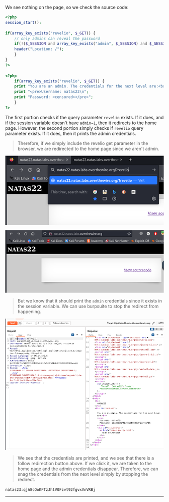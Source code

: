
We see nothing on the page, so we check the source code:

```PHP
<?php
session_start();

if(array_key_exists("revelio", $_GET)) {
    // only admins can reveal the password
    if(!($_SESSION and array_key_exists("admin", $_SESSION) and $_SESSION["admin"] == 1)) {
    header("Location: /");
    }
}
?>

<?php
    if(array_key_exists("revelio", $_GET)) {
    print "You are an admin. The credentials for the next level are:<br>";
    print "<pre>Username: natas23\n";
    print "Password: <censored></pre>";
    }
?>
```

The first portion checks if the query parameter `revelio` exists. If it does, and if the session variable doesn't have `admin=1`, then it redirects to the home page.
However, the second portion simply checks if `revelio` query parameter exists. If it does, then it prints the admin credentials.

> Therefore, if we simply include the revelio get parameter in the browser, we are redirected to the home page since we aren't admin.

![](./screenshots/22-1.png)

![](./screenshots/22-2.png)

> But we know that it should print the `admin` credentials since it exists in the session variable. We can use burpsuite to stop the redirect from happening.

![](./screenshots/22-3.png)

> We see that the credentials are printed, and we see that there is a follow redirection button above. If we click it, we are taken to the home page and the admin credentials disappear.
> Therefore, we can snag the credentials from the next level simply by stopping the redirect.

`natas23:qjA8cOoKFTzJhtV0Fzvt92fgvxVnVRBj`

---
